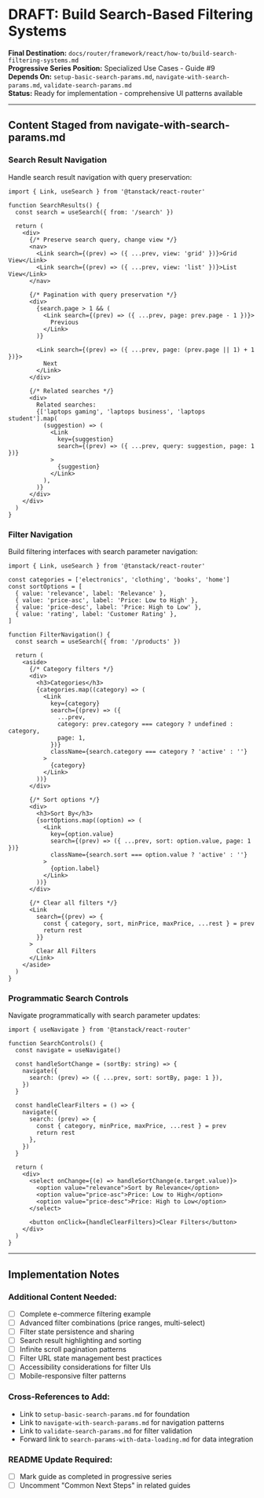 # DRAFT: Build Search-Based Filtering Systems

**Final Destination:** `docs/router/framework/react/how-to/build-search-filtering-systems.md`  
**Progressive Series Position:** Specialized Use Cases - Guide #9  
**Depends On:** `setup-basic-search-params.md`, `navigate-with-search-params.md`, `validate-search-params.md`  
**Status:** Ready for implementation - comprehensive UI patterns available

---

## Content Staged from navigate-with-search-params.md

### Search Result Navigation

Handle search result navigation with query preservation:

```tsx
import { Link, useSearch } from '@tanstack/react-router'

function SearchResults() {
  const search = useSearch({ from: '/search' })

  return (
    <div>
      {/* Preserve search query, change view */}
      <nav>
        <Link search={(prev) => ({ ...prev, view: 'grid' })}>Grid View</Link>
        <Link search={(prev) => ({ ...prev, view: 'list' })}>List View</Link>
      </nav>

      {/* Pagination with query preservation */}
      <div>
        {search.page > 1 && (
          <Link search={(prev) => ({ ...prev, page: prev.page - 1 })}>
            Previous
          </Link>
        )}

        <Link search={(prev) => ({ ...prev, page: (prev.page || 1) + 1 })}>
          Next
        </Link>
      </div>

      {/* Related searches */}
      <div>
        Related searches:
        {['laptops gaming', 'laptops business', 'laptops student'].map(
          (suggestion) => (
            <Link
              key={suggestion}
              search={(prev) => ({ ...prev, query: suggestion, page: 1 })}
            >
              {suggestion}
            </Link>
          ),
        )}
      </div>
    </div>
  )
}
```

### Filter Navigation

Build filtering interfaces with search parameter navigation:

```tsx
import { Link, useSearch } from '@tanstack/react-router'

const categories = ['electronics', 'clothing', 'books', 'home']
const sortOptions = [
  { value: 'relevance', label: 'Relevance' },
  { value: 'price-asc', label: 'Price: Low to High' },
  { value: 'price-desc', label: 'Price: High to Low' },
  { value: 'rating', label: 'Customer Rating' },
]

function FilterNavigation() {
  const search = useSearch({ from: '/products' })

  return (
    <aside>
      {/* Category filters */}
      <div>
        <h3>Categories</h3>
        {categories.map((category) => (
          <Link
            key={category}
            search={(prev) => ({
              ...prev,
              category: prev.category === category ? undefined : category,
              page: 1,
            })}
            className={search.category === category ? 'active' : ''}
          >
            {category}
          </Link>
        ))}
      </div>

      {/* Sort options */}
      <div>
        <h3>Sort By</h3>
        {sortOptions.map((option) => (
          <Link
            key={option.value}
            search={(prev) => ({ ...prev, sort: option.value, page: 1 })}
            className={search.sort === option.value ? 'active' : ''}
          >
            {option.label}
          </Link>
        ))}
      </div>

      {/* Clear all filters */}
      <Link
        search={(prev) => {
          const { category, sort, minPrice, maxPrice, ...rest } = prev
          return rest
        }}
      >
        Clear All Filters
      </Link>
    </aside>
  )
}
```

### Programmatic Search Controls

Navigate programmatically with search parameter updates:

```tsx
import { useNavigate } from '@tanstack/react-router'

function SearchControls() {
  const navigate = useNavigate()

  const handleSortChange = (sortBy: string) => {
    navigate({
      search: (prev) => ({ ...prev, sort: sortBy, page: 1 }),
    })
  }

  const handleClearFilters = () => {
    navigate({
      search: (prev) => {
        const { category, minPrice, maxPrice, ...rest } = prev
        return rest
      },
    })
  }

  return (
    <div>
      <select onChange={(e) => handleSortChange(e.target.value)}>
        <option value="relevance">Sort by Relevance</option>
        <option value="price-asc">Price: Low to High</option>
        <option value="price-desc">Price: High to Low</option>
      </select>

      <button onClick={handleClearFilters}>Clear Filters</button>
    </div>
  )
}
```

---

## Implementation Notes

### Additional Content Needed:

- [ ] Complete e-commerce filtering example
- [ ] Advanced filter combinations (price ranges, multi-select)
- [ ] Filter state persistence and sharing
- [ ] Search result highlighting and sorting
- [ ] Infinite scroll pagination patterns
- [ ] Filter URL state management best practices
- [ ] Accessibility considerations for filter UIs
- [ ] Mobile-responsive filter patterns

### Cross-References to Add:

- Link to `setup-basic-search-params.md` for foundation
- Link to `navigate-with-search-params.md` for navigation patterns
- Link to `validate-search-params.md` for filter validation
- Forward link to `search-params-with-data-loading.md` for data integration

### README Update Required:

- [ ] Mark guide as completed in progressive series
- [ ] Uncomment "Common Next Steps" in related guides
